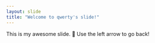 ```yaml
---
layout: slide
title: "Welcome to qwerty's slide!"
---
```

This is my awesome slide. :tada:
Use the left arrow to go back!
